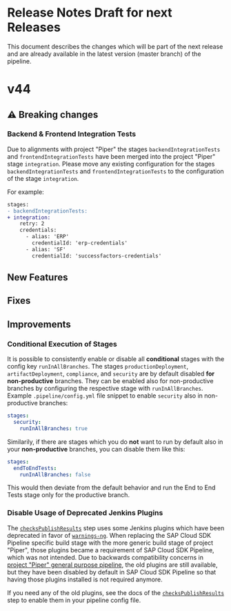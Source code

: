 # Release Notes Draft for next Releases

This document describes the changes which will be part of the next release and are already available in the latest version (master branch) of the pipeline.

# v44

## :warning: Breaking changes

### Backend & Frontend Integration Tests

Due to alignments with project "Piper" the stages `backendIntegrationTests` and `frontendIntegrationTests` have been merged into the project "Piper" stage `integration`. 
Please move any existing configuration for the stages `backendIntegrationTests` and `frontendIntegrationTests` to the configuration of the stage `integration`.

For example:

```diff
stages:
- backendIntegrationTests:
+ integration:
    retry: 2
    credentials:
      - alias: 'ERP'
        credentialId: 'erp-credentials'
      - alias: 'SF'
        credentialId: 'successfactors-credentials'
```

## New Features

## Fixes

## Improvements

### Conditional Execution of Stages

It is possible to consistently enable or disable all **conditional** stages with the config key `runInAllBranches`.
The stages `productionDeployment`, `artifactDeployment`, `compliance`, and `security` are by default disabled **for non-productive** branches.
They can be enabled also for non-productive branches by configuring the respective stage with `runInAllBranches`.
Example `.pipeline/config.yml` file snippet to enable `security` also in non-productive branches:

```yaml
stages:
  security:
    runInAllBranches: true
```

Similarily, if there are stages which you do **not** want to run by default also in your **non-productive** branches, you can disable them like this:

```yaml
stages:
  endToEndTests:
    runInAllBranches: false
```

This would then deviate from the default behavior and run the End to End Tests stage only for the productive branch.

### Disable Usage of Deprecated Jenkins Plugins

The [`checksPublishResults`](https://sap.github.io/jenkins-library/steps/checksPublishResults/) step uses some Jenkins plugins which have been deprecated in favor of [`warnings-ng`](https://plugins.jenkins.io/warnings-ng/).
When replacing the SAP Cloud SDK Pipeline specific build stage with the more generic build stage of project "Piper", those plugins became a requirement of SAP Cloud SDK Pipeline, which was not intended.
Due to backwards compatibility concerns in [project "Piper" general purpose pipeline](https://sap.github.io/jenkins-library/stages/introduction/), the old plugins are still available, but they have been disabled by default in SAP Cloud SDK Pipeline so that having those plugins installed is not required anymore.

If you need any of the old plugins, see the docs of the [`checksPublishResults`](https://sap.github.io/jenkins-library/steps/checksPublishResults/) step to enable them in your pipeline config file.
